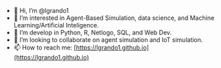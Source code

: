 - 👋 Hi, I’m @lgrando1
- 👀 I’m interested in Agent-Based Simulation, data science, and Machine Learning/Artificial Inteligence.
- 🌱 I’m develop in Python, R, Netlogo, SQL, and Web Dev. 
- 💞️ I’m looking to collaborate on agent simulation and IoT simulation.
- 📫 How to reach me: [https://lgrando1.github.io](https://lgrando1.github.io)

<!---
lgrando1/lgrando1 is a ✨ special ✨ repository because its `README.md` (this file) appears on your GitHub profile.
You can click the Preview link to take a look at your changes.
--->
